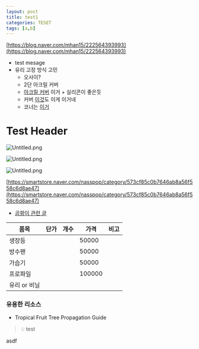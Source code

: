 ```yaml
---
layout: post
title: test1
categories: TESET
tags: [a,b]
---
```


[https://blog.naver.com/mhan15/222564393993](https://blog.naver.com/mhan15/222564393993)

- test mesage
- 유리 고정 방식 고민
	- 오사이?
	- 2단 아크릴 커버
	- [아크릴 커버](https://shap.co.kr/product/detail.html?product_no=471&cate_no=44&display_group=1) 이거 + 실리콘이 좋은듯
	- 커버 [이것](https://shap.co.kr/product/detail.html?product_no=471&cate_no=30&display_group=1)도 이게 이거네
	- 코너는 [이거](https://smartstore.naver.com/jptjpt/products/5731709918?NaPm=ct%3Dlr4pgy6w%7Cci%3D5cf8004c1fb3e072b8a20d8c88f83154cb1a7332%7Ctr%3Dslsl%7Csn%3D1605877%7Chk%3Df5b25374a5b136e666b42a895a3284b90a2d4459)

# Test Header


![Untitled.png](https://prod-files-secure.s3.us-west-2.amazonaws.com/bc55d29d-9bcf-4907-ad9e-d252dc4154e4/d80e1de9-bd3c-43c7-ac00-d926b56789c7/Untitled.png?X-Amz-Algorithm=AWS4-HMAC-SHA256&X-Amz-Content-Sha256=UNSIGNED-PAYLOAD&X-Amz-Credential=AKIAT73L2G45HZZMZUHI%2F20240320%2Fus-west-2%2Fs3%2Faws4_request&X-Amz-Date=20240320T135609Z&X-Amz-Expires=3600&X-Amz-Signature=1708c58c9b59af07277d30af906f2e8e86402281621cb2a4bdbef514d862cfda&X-Amz-SignedHeaders=host&x-id=GetObject)


![Untitled.png](https://prod-files-secure.s3.us-west-2.amazonaws.com/bc55d29d-9bcf-4907-ad9e-d252dc4154e4/93c196ca-7270-4aa4-a99d-d32b4e628ffb/Untitled.png?X-Amz-Algorithm=AWS4-HMAC-SHA256&X-Amz-Content-Sha256=UNSIGNED-PAYLOAD&X-Amz-Credential=AKIAT73L2G45HZZMZUHI%2F20240320%2Fus-west-2%2Fs3%2Faws4_request&X-Amz-Date=20240320T135610Z&X-Amz-Expires=3600&X-Amz-Signature=7485c62ed1af196d2c83c6c55f330117980e84f08cb61c3d5c5a486c8634cc4e&X-Amz-SignedHeaders=host&x-id=GetObject)


![Untitled.png](https://prod-files-secure.s3.us-west-2.amazonaws.com/bc55d29d-9bcf-4907-ad9e-d252dc4154e4/7568b2c0-d0e6-4718-a771-8ac844c15e48/Untitled.png?X-Amz-Algorithm=AWS4-HMAC-SHA256&X-Amz-Content-Sha256=UNSIGNED-PAYLOAD&X-Amz-Credential=AKIAT73L2G45HZZMZUHI%2F20240320%2Fus-west-2%2Fs3%2Faws4_request&X-Amz-Date=20240320T135610Z&X-Amz-Expires=3600&X-Amz-Signature=2a340adb8119aae9f8c967f89bcd6fd215f561ebf34a63b136cb028c53cde765&X-Amz-SignedHeaders=host&x-id=GetObject)


[https://smartstore.naver.com/nasspop/category/573cf85c0b7646ab8a56f558c6d8ae47](https://smartstore.naver.com/nasspop/category/573cf85c0b7646ab8a56f558c6d8ae47)

- [곰팡이 관련 글](https://acornhorticulture.com/tips-for-preventing-mold-and-mildew-in-your-grow-tent/)

| 품목        | 단가 | 개수 | 가격     | 비고 |
| --------- | -- | -- | ------ | -- |
| 생장등       |    |    | 50000  |    |
| 방수팬       |    |    | 50000  |    |
| 가습기       |    |    | 50000  |    |
| 프로파일      |    |    | 100000 |    |
| 유리 or 비닐  |    |    |        |    |


### 유용한 리소스

- Tropical Fruit Tree Propagation Guide

> 💡 test


asdf

